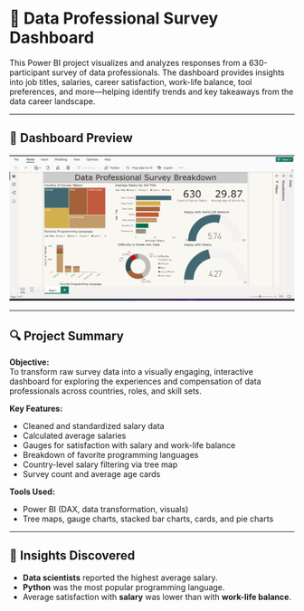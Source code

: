 # 💼 Data Professional Survey Dashboard

This Power BI project visualizes and analyzes responses from a 630-participant survey of data professionals. The dashboard provides insights into job titles, salaries, career satisfaction, work-life balance, tool preferences, and more—helping identify trends and key takeaways from the data career landscape.

---

## 📸 Dashboard Preview

![Dashboard Screenshot](power_bi_dashboard.png)

---

## 🔍 Project Summary

**Objective:**  
To transform raw survey data into a visually engaging, interactive dashboard for exploring the experiences and compensation of data professionals across countries, roles, and skill sets.

**Key Features:**
- Cleaned and standardized salary data
- Calculated average salaries
- Gauges for satisfaction with salary and work-life balance
- Breakdown of favorite programming languages
- Country-level salary filtering via tree map
- Survey count and average age cards

**Tools Used:**
- Power BI (DAX, data transformation, visuals)
- Tree maps, gauge charts, stacked bar charts, cards, and pie charts

---

## 🚀 Insights Discovered

- **Data scientists** reported the highest average salary.
- **Python** was the most popular programming language.
- Average satisfaction with **salary** was lower than with **work-life balance**.


